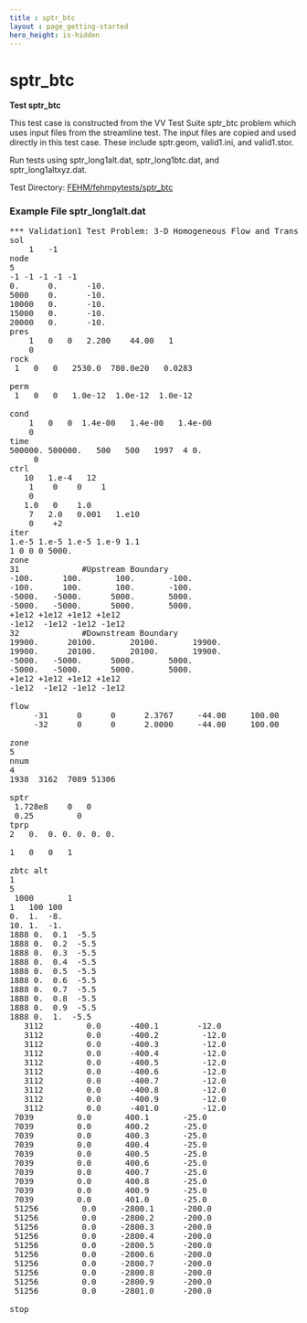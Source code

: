 ```yaml
---
title : sptr_btc
layout : page_getting-started
hero_height: is-hidden
---
```


# sptr_btc

 **Test sptr_btc**

This test case is constructed from the VV Test Suite sptr_btc problem which uses input files from the streamline test.
The input files are copied and used directly in this test case. These include sptr.geom, valid1.ini, and valid1.stor.

Run tests using sptr_long1alt.dat, sptr_long1btc.dat, and sptr_long1altxyz.dat.

Test Directory: [FEHM/fehmpytests/sptr_btc](https://github.com/lanl/FEHM/tree/master/fehmpytests/sptr_btc)


### Example File sptr_long1alt.dat
<pre>
*** Validation1 Test Problem: 3-D Homogeneous Flow and Transport ***
sol
    1   -1
node
5
-1 -1 -1 -1 -1
0.      0.      -10.
5000    0.      -10.
10000   0.      -10.
15000   0.      -10.
20000   0.      -10.
pres
    1   0   0   2.200    44.00   1
    0
rock
 1   0   0   2530.0  780.0e20   0.0283

perm
 1   0   0   1.0e-12  1.0e-12  1.0e-12

cond
    1   0   0  1.4e-00   1.4e-00   1.4e-00
    0
time
500000. 500000.   500   500   1997  4 0.
     0
ctrl
   10   1.e-4   12
    1    0    0    1
    0
   1.0   0    1.0
    7   2.0   0.001   1.e10
    0    +2
iter
1.e-5 1.e-5 1.e-5 1.e-9 1.1
1 0 0 0 5000.
zone
31             #Upstream Boundary
-100.      100.       100.       -100.
-100.      100.       100.       -100.
-5000.   -5000.      5000.       5000.
-5000.   -5000.      5000.       5000.
+1e12 +1e12 +1e12 +1e12
-1e12  -1e12 -1e12 -1e12
32             #Downstream Boundary
19900.      20100.       20100.       19900.
19900.      20100.       20100.       19900.
-5000.   -5000.      5000.       5000.
-5000.   -5000.      5000.       5000.
+1e12 +1e12 +1e12 +1e12
-1e12  -1e12 -1e12 -1e12

flow
     -31      0      0      2.3767     -44.00     100.00
     -32      0      0      2.0000     -44.00     100.00

zone
5
nnum
4
1938  3162  7089 51306

sptr
 1.728e8	0	0
 0.25         0
tprp
2	0.	0. 0. 0. 0. 0.

1	0	0	1

zbtc alt
1
5
 1000       1
1	100	100
0.	1.	-8.
10.	1.	-1.
1888 0.  0.1  -5.5
1888 0.  0.2  -5.5
1888 0.  0.3  -5.5
1888 0.  0.4  -5.5
1888 0.  0.5  -5.5
1888 0.  0.6  -5.5
1888 0.  0.7  -5.5
1888 0.  0.8  -5.5
1888 0.  0.9  -5.5
1888 0.  1.  -5.5
   3112         0.0      -400.1        -12.0
   3112         0.0      -400.2         -12.0
   3112         0.0      -400.3         -12.0
   3112         0.0      -400.4         -12.0
   3112         0.0      -400.5         -12.0
   3112         0.0      -400.6         -12.0
   3112         0.0      -400.7         -12.0
   3112         0.0      -400.8         -12.0
   3112         0.0      -400.9         -12.0
   3112         0.0      -401.0         -12.0
 7039         0.0       400.1       -25.0
 7039         0.0       400.2       -25.0
 7039         0.0       400.3       -25.0
 7039         0.0       400.4       -25.0
 7039         0.0       400.5       -25.0
 7039         0.0       400.6       -25.0
 7039         0.0       400.7       -25.0
 7039         0.0       400.8       -25.0
 7039         0.0       400.9       -25.0
 7039         0.0       401.0       -25.0
 51256         0.0     -2800.1      -200.0
 51256         0.0     -2800.2      -200.0
 51256         0.0     -2800.3      -200.0
 51256         0.0     -2800.4      -200.0
 51256         0.0     -2800.5      -200.0
 51256         0.0     -2800.6      -200.0
 51256         0.0     -2800.7      -200.0
 51256         0.0     -2800.8      -200.0
 51256         0.0     -2800.9      -200.0
 51256         0.0     -2801.0      -200.0

stop
</pre>
